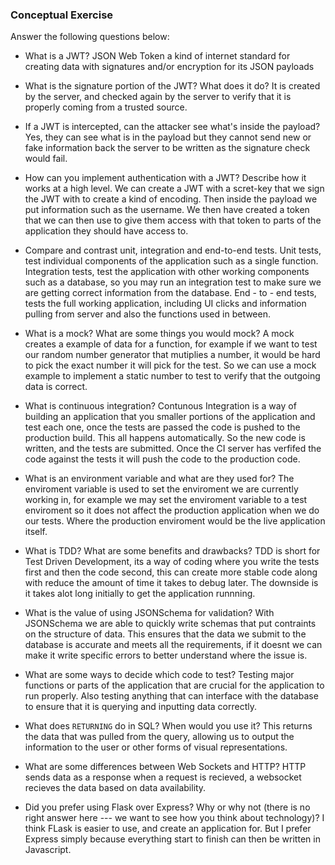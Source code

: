 ### Conceptual Exercise

Answer the following questions below:

- What is a JWT?
JSON Web Token a kind of internet standard for creating data with signatures and/or encryption for its JSON payloads

- What is the signature portion of the JWT?  What does it do?
It is created by the server, and checked again by the server to verify that it is properly coming from a trusted source.

- If a JWT is intercepted, can the attacker see what's inside the payload?
Yes, they can see what is in the payload but they cannot send new or fake information back the server to be written as the signature check would fail.

- How can you implement authentication with a JWT?  Describe how it works at a high level.
We can create a JWT with a scret-key that we sign the JWT with to create a kind of encoding. Then inside the payload we put information such as the username. We then have created a token that we can then use to give them access with that token to parts of the application they should have access to. 

- Compare and contrast unit, integration and end-to-end tests. Unit tests, test individual components of the application such as a single function. Integration tests, test the application with other working components such as a database, so you may run an integration test to make sure we are getting correct information from the database. End - to - end tests, tests the full working application, including UI clicks and information pulling from server and also the functions used in between. 

- What is a mock? What are some things you would mock?
A mock creates a example of data for a function, for example if we want to test our random number generator that mutiplies a number, it would be hard to pick the exact number it will pick for the test. So we can use a mock example to implement a static number to test to verify that the outgoing data is correct.

- What is continuous integration?
Contunous Integration is a way of building an application that you smaller portions of the application and test each one, once the tests are passed the code is pushed to the production build. This all happens automatically. So the new code is written, and the tests are submitted. Once the CI server has verfifed the code against the tests it will push the code to the production code.

- What is an environment variable and what are they used for?
The enviroment variable is used to set the enviroment we are currently working in, for example we may set the enviroment variable to a test enviroment so it does not affect the production application when we do our tests. Where the production enviroment would be the live application itself.

- What is TDD? What are some benefits and drawbacks?
TDD is short for Test Driven Development, its a way of coding where you write the tests first and then the code second, this can create more stable code along with reduce the amount of time it takes to debug later. The downside is it takes alot long initially to get the application runnning.

- What is the value of using JSONSchema for validation?
With JSONSchema we are able to quickly write schemas that put contraints on the structure of data. This ensures that the data we submit to the database is accurate and meets all the requirements, if it doesnt we can make it write specific errors to better understand where the issue is.

- What are some ways to decide which code to test?
Testing major functions or parts of the application that are crucial for the application to run properly. Also testing anything that can interface with the database to ensure that it is querying and inputting data correctly.

- What does `RETURNING` do in SQL? When would you use it?
This returns the data that was pulled from the query, allowing us to output the information to the user or other forms of visual representations.

- What are some differences between Web Sockets and HTTP?
HTTP sends data as a response when a request is recieved, a websocket recieves the data based on data availability.

- Did you prefer using Flask over Express? Why or why not (there is no right
  answer here --- we want to see how you think about technology)?
I think FLask is easier to use, and create an application for. But I prefer Express simply because everything start to finish can then be written in Javascript.
